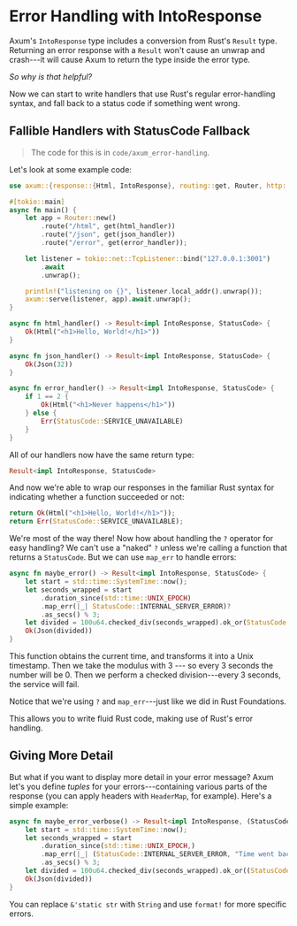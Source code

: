 # Error Handling with IntoResponse

Axum's `IntoResponse` type includes a conversion from Rust's `Result` type. Returning an error response with a `Result` won't cause an unwrap and crash---it will cause Axum to return the type inside the error type.

*So why is that helpful?*

Now we can start to write handlers that use Rust's regular error-handling syntax, and fall back to a status code if something went wrong.

## Fallible Handlers with StatusCode Fallback

> The code for this is in `code/axum_error-handling`.

Let's look at some example code:

```rust
use axum::{response::{Html, IntoResponse}, routing::get, Router, http::StatusCode, Json};

#[tokio::main]
async fn main() {
    let app = Router::new()
        .route("/html", get(html_handler))
        .route("/json", get(json_handler))
        .route("/error", get(error_handler));

    let listener = tokio::net::TcpListener::bind("127.0.0.1:3001")
        .await
        .unwrap();

    println!("listening on {}", listener.local_addr().unwrap());
    axum::serve(listener, app).await.unwrap();
}

async fn html_handler() -> Result<impl IntoResponse, StatusCode> {
    Ok(Html("<h1>Hello, World!</h1>"))
}

async fn json_handler() -> Result<impl IntoResponse, StatusCode> {
    Ok(Json(32))
}

async fn error_handler() -> Result<impl IntoResponse, StatusCode> {
    if 1 == 2 {
        Ok(Html("<h1>Never happens</h1>"))
    } else {
        Err(StatusCode::SERVICE_UNAVAILABLE)
    }
}
```

All of our handlers now have the same return type:

```rust
Result<impl IntoResponse, StatusCode>
```

And now we're able to wrap our responses in the familiar Rust syntax for indicating whether a function succeeded or not:

```rust
return Ok(Html("<h1>Hello, World!</h1>"));
return Err(StatusCode::SERVICE_UNAVAILABLE);
```

We're most of the way there! Now how about handling the `?` operator for easy handling? We can't use a "naked" `?` unless we're calling a function that returns a `StatusCode`. But we can use `map_err` to handle errors:

```rust
async fn maybe_error() -> Result<impl IntoResponse, StatusCode> {
    let start = std::time::SystemTime::now();
    let seconds_wrapped = start
        .duration_since(std::time::UNIX_EPOCH)
        .map_err(|_| StatusCode::INTERNAL_SERVER_ERROR)?
        .as_secs() % 3;
    let divided = 100u64.checked_div(seconds_wrapped).ok_or(StatusCode::INTERNAL_SERVER_ERROR)?;
    Ok(Json(divided))
}
```

This function obtains the current time, and transforms it into a Unix timestamp. Then we take the modulus with 3 --- so every 3 seconds the number will be 0. Then we perform a checked division---every 3 seconds, the service will fail.

Notice that we're using `?` and `map_err`---just like we did in Rust Foundations.

This allows you to write fluid Rust code, making use of Rust's error handling.

## Giving More Detail

But what if you want to display more detail in your error message? Axum let's you define *tuples* for your errors---containing various parts of the response (you can apply headers with `HeaderMap`, for example). Here's a simple example:

```rust
async fn maybe_error_verbose() -> Result<impl IntoResponse, (StatusCode, &'static str)> {
    let start = std::time::SystemTime::now();
    let seconds_wrapped = start
        .duration_since(std::time::UNIX_EPOCH,)
        .map_err(|_| (StatusCode::INTERNAL_SERVER_ERROR, "Time went backwards!"))?
        .as_secs() % 3;
    let divided = 100u64.checked_div(seconds_wrapped).ok_or((StatusCode::INTERNAL_SERVER_ERROR, "Division by zero"))?;
    Ok(Json(divided))
}
```

You can replace `&'static str` with `String` and use `format!` for more specific errors.